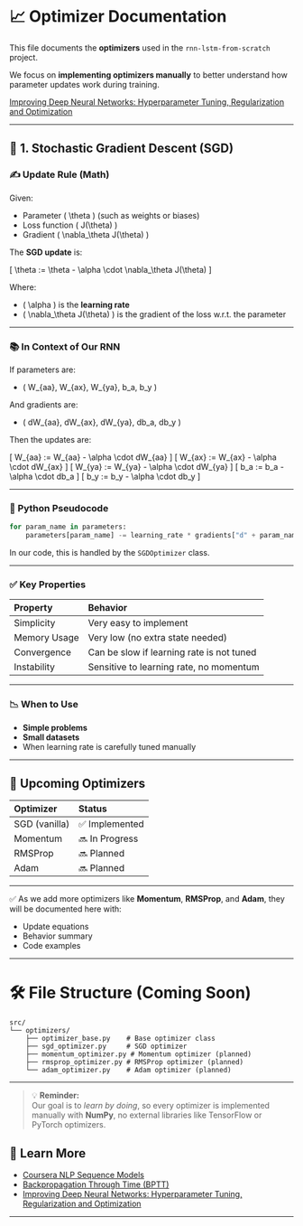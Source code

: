 
# 📈 Optimizer Documentation

This file documents the **optimizers** used in the `rnn-lstm-from-scratch` project.

We focus on **implementing optimizers manually** to better understand how parameter updates work during training.

[Improving Deep Neural Networks: Hyperparameter Tuning, Regularization and Optimization](https://www.coursera.org/learn/deep-neural-network)

---

## 🚀 1. Stochastic Gradient Descent (SGD)

### ✍️ Update Rule (Math)

Given:
- Parameter \( \theta \) (such as weights or biases)
- Loss function \( J(\theta) \)
- Gradient \( \nabla_\theta J(\theta) \)

The **SGD update** is:

\[
\theta := \theta - \alpha \cdot \nabla_\theta J(\theta)
\]

Where:
- \( \alpha \) is the **learning rate**
- \( \nabla_\theta J(\theta) \) is the gradient of the loss w.r.t. the parameter

---

### 📚 In Context of Our RNN

If parameters are:
- \( W_{aa}, W_{ax}, W_{ya}, b_a, b_y \)

And gradients are:
- \( dW_{aa}, dW_{ax}, dW_{ya}, db_a, db_y \)

Then the updates are:

\[
W_{aa} := W_{aa} - \alpha \cdot dW_{aa}
\]
\[
W_{ax} := W_{ax} - \alpha \cdot dW_{ax}
\]
\[
W_{ya} := W_{ya} - \alpha \cdot dW_{ya}
\]
\[
b_a := b_a - \alpha \cdot db_a
\]
\[
b_y := b_y - \alpha \cdot db_y
\]

---

### 🧩 Python Pseudocode

```python
for param_name in parameters:
    parameters[param_name] -= learning_rate * gradients["d" + param_name]
```

In our code, this is handled by the `SGDOptimizer` class.

---

### ✅ Key Properties
| Property | Behavior |
|:---------|:---------|
| Simplicity | Very easy to implement |
| Memory Usage | Very low (no extra state needed) |
| Convergence | Can be slow if learning rate is not tuned |
| Instability | Sensitive to learning rate, no momentum |

---

### 📉 When to Use
- **Simple problems**
- **Small datasets**
- When learning rate is carefully tuned manually

---

## 📜 Upcoming Optimizers

| Optimizer | Status |
|:----------|:-------|
| SGD (vanilla) | ✅ Implemented |
| Momentum | 🔜 In Progress |
| RMSProp | 🔜 Planned |
| Adam | 🔜 Planned |

---

✅ As we add more optimizers like **Momentum**, **RMSProp**, and **Adam**, they will be documented here with:
- Update equations
- Behavior summary
- Code examples

---

# 🛠️ File Structure (Coming Soon)

```
src/
└── optimizers/
    ├── optimizer_base.py    # Base optimizer class
    ├── sgd_optimizer.py     # SGD optimizer
    ├── momentum_optimizer.py # Momentum optimizer (planned)
    ├── rmsprop_optimizer.py # RMSProp optimizer (planned)
    └── adam_optimizer.py    # Adam optimizer (planned)
```

---

> 💡 **Reminder:**  
> Our goal is to *learn by doing*, so every optimizer is implemented manually with **NumPy**, no external libraries like TensorFlow or PyTorch optimizers.

## 🧠 Learn More
- [Coursera NLP Sequence Models](https://www.coursera.org/learn/nlp-sequence-models/home/week/1)
- [Backpropagation Through Time (BPTT)](https://www.coursera.org/learn/nlp-sequence-models/lecture/bc7ED/backpropagation-through-time)
- [Improving Deep Neural Networks: Hyperparameter Tuning, Regularization and Optimization](https://www.coursera.org/learn/deep-neural-network)
---